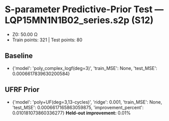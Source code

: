 # S-parameter Predictive-Prior Test — LQP15MN1N1B02_series.s2p (S12)
- Z0: 50.00 Ω
- Train points: 321  |  Test points: 80

## Baseline
- {'model': 'poly_complex_logf(deg=3)', 'train_MSE': None, 'test_MSE': 0.0006617839630200584}

## UFRF Prior
- {'model': 'poly+UF(deg=3,13-cycles)', 'ridge': 0.001, 'train_MSE': None, 'test_MSE': 0.0006617165863059875, 'improvement_percent': 0.010181073860336277}
**Held-out improvement:** 0.01%